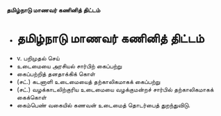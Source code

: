 **தமிழ்நாடு மாணவர் கணினித் திட்டம்**
- # தமிழ்நாடு மாணவர் கணினித் திட்டம்
- v. பறிமுதல் செய்
- உடைமையை அரசியல் சார்பிற் கைப்பற்று
- கைப்பற்றித் தனதாக்கிக் கொள்
- (சட்.) கடனாளி உடைமையைத் தற்காலிகமாகக் கைப்பற்று
- (சட்.) வழக்காடலிற்குரிய உடைமையை வழக்குமன்றச் சார்பில் தற்காலிகமாகக் கைக்கொள்
- கைம்பெண் வகையில் கணவன் உடைமைத் தொடர்பைத் துறந்துவிடு.

